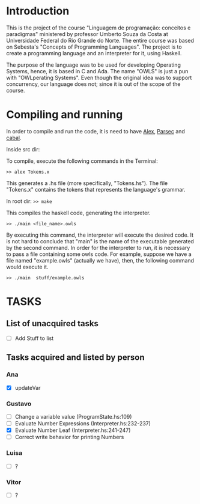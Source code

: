 # Introduction
This is the project of the course "Linguagem de programação: conceitos e paradigmas" ministered by professor Umberto Souza da Costa at Universidade Federal do Rio Grande do Norte. The entire course was based on Sebesta's "Concepts of Programming Languages". The project is to create a programming language and an interpreter for it, using Haskell.

The purpose of the language was to be used for developing Operating Systems, hence, it is based in C and Ada. The name \"OWLS\" is just a pun with "OWLperating Systems". Even though the original idea was to support concurrency, our language does not; since it is out of the scope of the course.

# Compiling and running
In order to compile and run the code, it is need to have [Alex](https://www.haskell.org/alex/), [Parsec](https://hackage.haskell.org/package/parsec) and [cabal](https://www.haskell.org/cabal/).

Inside src dir: 

To compile, execute the following commands in the Terminal:

```>> alex Tokens.x```

This generates a .hs file \(more specifically, \"Tokens.hs\"\). The file \"Tokens.x\" contains the tokens that represents the language's grammar.

In root dir:
```>> make```

This compiles the haskell code, generating the interpreter.

```>> ./main <file_name>.owls```

By executing this command, the interpreter will execute the desired code. It is not hard to conclude that \"main\" is the name of the executable generated by the second command. In order for the interpreter to run, it is necessary to pass a file containing some owls code. For example, suppose we have a file named "example.owls" (actually we have), then, the following command would execute it.

```>> ./main  stuff/example.owls```

# TASKS
## List of unacquired tasks
- [ ] Add Stuff to list
## Tasks acquired and listed by person
### Ana
- [X] updateVar
### Gustavo
- [ ] Change a variable value (ProgramState.hs:109)
- [ ] Evaluate Number Expressions (Interpreter.hs:232-237)
- [x] Evaluate Number Leaf (Interpreter.hs:241-247)
- [ ] Correct write behavior for printing Numbers
### Luisa
- [ ] ?
### Vitor
- [ ] ?